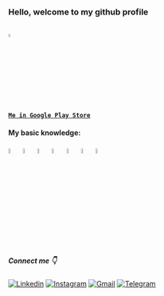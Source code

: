 ### Hello, welcome to my github profile

#### <a href="https://play.google.com/store/apps/dev?id=8790856954691512377">  <code> <img width="4%" src="https://www.vectorlogo.zone/logos/google_play/google_play-icon.svg"> Me in Google Play Store</code> </a> 

#### My basic knowledge:

<p>
  <code><img width="5%" src="https://www.vectorlogo.zone/logos/android/android-icon.svg"></code>
  <code><img width="5%" src="https://www.vectorlogo.zone/logos/java/java-icon.svg"></code>
  <code><img width="5%" src="https://www.vectorlogo.zone/logos/kotlinlang/kotlinlang-icon.svg"></code>
  <code><img width="5%" src="https://www.vectorlogo.zone/logos/firebase/firebase-icon.svg"></code> 
  <code><img width="5%" src="https://www.vectorlogo.zone/logos/google_maps/google_maps-icon.svg"></code>
  <code><img width="5%" src="https://www.vectorlogo.zone/logos/git-scm/git-scm-icon.svg"></code>
  <code><img width="5%" src="https://www.vectorlogo.zone/logos/linux/linux-icon.svg"></code>
  <br />
</p>

##### Connect me 👇
[![Linkedin](https://img.shields.io/badge/-LinkedIn-blue?style=flat&logo=Linkedin&logoColor=white)](https://www.linkedin.com/in/ilya-stepanyuk-950800214)
[![Instagram](https://img.shields.io/badge/-Instagram-FF80AB?style=flat&labelColor=FF80AB&logo=instagram&logoColor=white)](https://www.instagram.com/st.slex/)
[![Gmail](https://img.shields.io/badge/-Gmail-c14438?style=flat&logo=Gmail&logoColor=white)](mailto:ilya977.077@gmail.com)
[![Telegram](https://img.shields.io/static/v1?label=&message=Telegram&color=3C78A9&logo=Telegram&logoColor=FFFFFF)](https://t.me/StSlex2)
